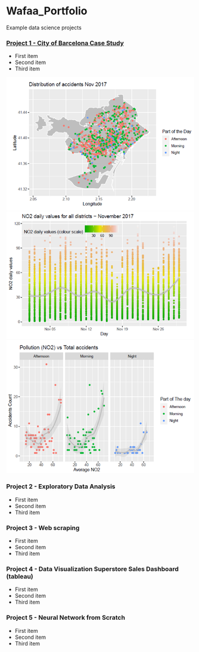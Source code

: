 # Wafaa_Portfolio
Example data science projects 

### [Project 1 - City of Barcelona Case Study](https://github.com/WafaaN/Barcelona-Case-Study-Statistics-with-R)
- First item
- Second item
- Third item

![](https://github.com/WafaaN/Wafaa_Portfolio/blob/main/images/plot1.png)
![](https://github.com/WafaaN/Wafaa_Portfolio/blob/main/images/plot2.png)
![](https://github.com/WafaaN/Wafaa_Portfolio/blob/main/images/plot3.png)

### Project 2 - Exploratory Data Analysis  
- First item
- Second item
- Third item


### Project 3 - Web scraping   
- First item
- Second item
- Third item

### Project 4 - Data Visualization Superstore Sales Dashboard (tableau) 
- First item
- Second item
- Third item


### Project 5 - Neural Network from Scratch 
- First item
- Second item
- Third item


